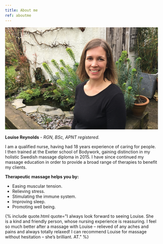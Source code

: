 ```yaml
---
title: About me
ref: aboutme
---
```


<img src="assets/louise.jpg" alt="louise">

**Louise Reynolds** - *RGN, BSc, APNT registered.*

I am a qualified nurse, having had 18 years experience of caring for people. I then trained at the Exeter school of Bodywork, gaining distinction in my holistic Swedish massage diploma in 2015. I have since continued my massage education in order to provide a broad range of therapies to benefit my clients.

**Therapeutic massage helps you by:**

- Easing muscular tension.
- Relieving stress.
- Stimulating the immune system.
- Improving sleep.
- Promoting well being.

{% include quote.html quote="I always look forward to seeing Louise. She is a kind and friendly person, whose nursing experience is reassuring. I feel so much better after a massage with Louise – relieved of any aches and pains and always totally relaxed! I can recommend Louise for massage without hesitation – she’s brilliant. AT." %}
